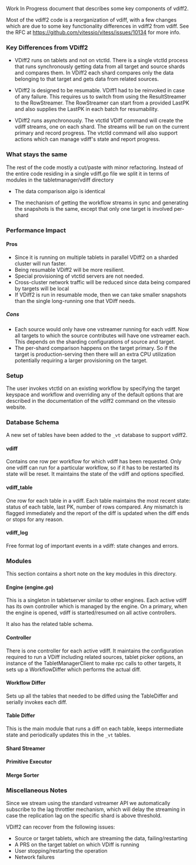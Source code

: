 
Work In Progress document that describes some key components of vdiff2.

Most of the vdiff2 code is a reorganization of vdiff, with a few changes which are due to some key functionality differences in vdiff2 from vdiff. See the RFC at https://github.com/vitessio/vitess/issues/10134 for more info.

### Key Differences from VDiff2

* VDiff2 runs on tablets and not on vtctld. There is a single vtctld process that runs synchronously getting data from all target and source shards and compares them. In VDiff2 each shard compares only the data belonging to that target and gets data from related sources.

* VDiff2 is designed to be resumable. VDiff1 had to be reinvoked in case of any failure. This requires us to switch from using the ResultStreamer to the RowStreamer. The RowStreamer can start from a provided LastPK and also supplies the LastPK in each batch for resumability.

* VDiff2 runs asynchronously. The vtctld VDiff command will create the vdiff streams, one on each shard. The streams will be run on the current primary and record progress. The vtctld command will also support actions which can manage vdiff's state and report progress.

### What stays the same

The rest of the code mostly a cut/paste with minor refactoring. Instead of the entire code residing in a single vdiff.go file we split it in terms of modules in the tabletmanager/vdiff directory

* The data comparison algo is identical

* The mechanism of getting the workflow streams in sync and generating the snapshots is the same, except that only one target is involved per-shard


### Performance Impact

#### Pros

* Since it is running on multiple tablets in parallel VDiff2 on a sharded cluster will run faster.
* Being resumable VDiff2 will be more resilient.
* Special provisioning of vtctld servers are not needed.
* Cross-cluster network traffic will be reduced since data being compared by targets will be local
* If VDiff2 is run in resumable mode, then we can take smaller snapshots than the single long-running one that VDiff needs.


##### Cons

* Each source would only have one vstreamer running for each vdiff. Now all targets to which the source contributes will have one vstreamer each. This depends on the sharding configurations of source and target.
* The per-shard comparison happens on the target primary. So if the target is production-serving then there will an extra CPU utilization potentially requiring a larger provisioning on the target.

### Setup

The user invokes vtctld on an existing workflow by specifying the target keyspace and workflow and overriding any of the default options that are described in the documentation of the vdiff2 command on the vitessio website.

### Database Schema

A new set of tables have been added to the `_vt` database to support vdiff2.

#### vdiff
Contains one row per workflow for which vdiff has been requested. Only one vdiff can run for a particular workflow, so if it has to be restarted its state will be reset. It maintains the state of the vdiff and options specified.


#### vdiff_table
One row for each table in a vdiff. Each table maintains the most recent state: status of each table, last PK, number of rows compared. Any mismatch is flagged immediately and the report of the diff is updated when the diff ends or stops for any reason.

#### vdiff_log
Free format log of important events in a vdiff: state changes and errors.

### Modules

This section contains a short note on the key modules in this directory.

#### Engine  (engine.go)
This is a singleton in tabletserver similar to other engines. Each active vdiff has its own controller which is managed by the engine. On a primary, when the engine is opened, vdiff is started/resumed on all active controllers.

It also has the related table schema.

#### Controller

There is one controller for each active vdiff. It maintains the configuration required to run a VDiff including related sources, tablet picker options, an instance of the TabletManagerClient to make rpc calls to other targets, It sets up a WorkflowDiffer which performs the actual diff.

#### Workflow Differ

Sets up all the tables that needed to be diffed using the TableDiffer and serially invokes each diff.

#### Table Differ

This is the main module that runs a diff on each table, keeps intermediate state and periodically updates this in the `_vt` tables.

#### Shard Streamer

#### Primitive Executor

#### Merge Sorter

### Miscellaneous Notes

Since we stream using the standard vstreamer API we automatically subscribe to the lag throttler
mechanism, which will delay the streaming in case the replication lag on the specific shard is above
threshold.

VDiff2 can recover from the following issues:
 * Source or target tablets, which are streaming the data, failing/restarting
 * A PRS on the target tablet on which VDiff is running
 * User stopping/restarting the operation
 * Network failures


